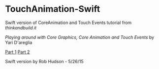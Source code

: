 # TouchAnimation-Swift
Swift version of CoreAnimation and Touch Events tutorial from _thinkandbuild.it_

*Playing around with Core Graphics, Core Animation and Touch Events* by Yari D'areglia

[Part 1](http://www.thinkandbuild.it/playing-around-with-core-graphics-core-animation-and-touch-events-part-1/)
[Part 2](http://www.thinkandbuild.it/playing-around-with-core-graphics-core-animation-and-touch-events-part-2/)

Swift version by Rob Hudson - 5/26/15
